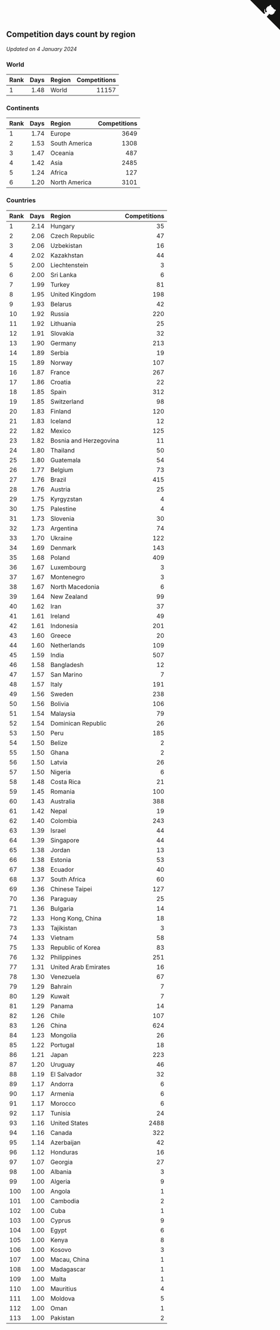 ## Competition days count by region

*Updated on  4 January 2024*


### World

| Rank | Days | Region | Competitions |
| :--- | ---: | :--- | ---: |
| 1 | 1.48 | World | 11157 |

### Continents

| Rank | Days | Region | Competitions |
| :--- | ---: | :--- | ---: |
| 1 | 1.74 | Europe | 3649 |
| 2 | 1.53 | South America | 1308 |
| 3 | 1.47 | Oceania | 487 |
| 4 | 1.42 | Asia | 2485 |
| 5 | 1.24 | Africa | 127 |
| 6 | 1.20 | North America | 3101 |

### Countries

| Rank | Days | Region | Competitions |
| :--- | ---: | :--- | ---: |
| 1 | 2.14 | Hungary | 35 |
| 2 | 2.06 | Czech Republic | 47 |
| 3 | 2.06 | Uzbekistan | 16 |
| 4 | 2.02 | Kazakhstan | 44 |
| 5 | 2.00 | Liechtenstein | 3 |
| 6 | 2.00 | Sri Lanka | 6 |
| 7 | 1.99 | Turkey | 81 |
| 8 | 1.95 | United Kingdom | 198 |
| 9 | 1.93 | Belarus | 42 |
| 10 | 1.92 | Russia | 220 |
| 11 | 1.92 | Lithuania | 25 |
| 12 | 1.91 | Slovakia | 32 |
| 13 | 1.90 | Germany | 213 |
| 14 | 1.89 | Serbia | 19 |
| 15 | 1.89 | Norway | 107 |
| 16 | 1.87 | France | 267 |
| 17 | 1.86 | Croatia | 22 |
| 18 | 1.85 | Spain | 312 |
| 19 | 1.85 | Switzerland | 98 |
| 20 | 1.83 | Finland | 120 |
| 21 | 1.83 | Iceland | 12 |
| 22 | 1.82 | Mexico | 125 |
| 23 | 1.82 | Bosnia and Herzegovina | 11 |
| 24 | 1.80 | Thailand | 50 |
| 25 | 1.80 | Guatemala | 54 |
| 26 | 1.77 | Belgium | 73 |
| 27 | 1.76 | Brazil | 415 |
| 28 | 1.76 | Austria | 25 |
| 29 | 1.75 | Kyrgyzstan | 4 |
| 30 | 1.75 | Palestine | 4 |
| 31 | 1.73 | Slovenia | 30 |
| 32 | 1.73 | Argentina | 74 |
| 33 | 1.70 | Ukraine | 122 |
| 34 | 1.69 | Denmark | 143 |
| 35 | 1.68 | Poland | 409 |
| 36 | 1.67 | Luxembourg | 3 |
| 37 | 1.67 | Montenegro | 3 |
| 38 | 1.67 | North Macedonia | 6 |
| 39 | 1.64 | New Zealand | 99 |
| 40 | 1.62 | Iran | 37 |
| 41 | 1.61 | Ireland | 49 |
| 42 | 1.61 | Indonesia | 201 |
| 43 | 1.60 | Greece | 20 |
| 44 | 1.60 | Netherlands | 109 |
| 45 | 1.59 | India | 507 |
| 46 | 1.58 | Bangladesh | 12 |
| 47 | 1.57 | San Marino | 7 |
| 48 | 1.57 | Italy | 191 |
| 49 | 1.56 | Sweden | 238 |
| 50 | 1.56 | Bolivia | 106 |
| 51 | 1.54 | Malaysia | 79 |
| 52 | 1.54 | Dominican Republic | 26 |
| 53 | 1.50 | Peru | 185 |
| 54 | 1.50 | Belize | 2 |
| 55 | 1.50 | Ghana | 2 |
| 56 | 1.50 | Latvia | 26 |
| 57 | 1.50 | Nigeria | 6 |
| 58 | 1.48 | Costa Rica | 21 |
| 59 | 1.45 | Romania | 100 |
| 60 | 1.43 | Australia | 388 |
| 61 | 1.42 | Nepal | 19 |
| 62 | 1.40 | Colombia | 243 |
| 63 | 1.39 | Israel | 44 |
| 64 | 1.39 | Singapore | 44 |
| 65 | 1.38 | Jordan | 13 |
| 66 | 1.38 | Estonia | 53 |
| 67 | 1.38 | Ecuador | 40 |
| 68 | 1.37 | South Africa | 60 |
| 69 | 1.36 | Chinese Taipei | 127 |
| 70 | 1.36 | Paraguay | 25 |
| 71 | 1.36 | Bulgaria | 14 |
| 72 | 1.33 | Hong Kong, China | 18 |
| 73 | 1.33 | Tajikistan | 3 |
| 74 | 1.33 | Vietnam | 58 |
| 75 | 1.33 | Republic of Korea | 83 |
| 76 | 1.32 | Philippines | 251 |
| 77 | 1.31 | United Arab Emirates | 16 |
| 78 | 1.30 | Venezuela | 67 |
| 79 | 1.29 | Bahrain | 7 |
| 80 | 1.29 | Kuwait | 7 |
| 81 | 1.29 | Panama | 14 |
| 82 | 1.26 | Chile | 107 |
| 83 | 1.26 | China | 624 |
| 84 | 1.23 | Mongolia | 26 |
| 85 | 1.22 | Portugal | 18 |
| 86 | 1.21 | Japan | 223 |
| 87 | 1.20 | Uruguay | 46 |
| 88 | 1.19 | El Salvador | 32 |
| 89 | 1.17 | Andorra | 6 |
| 90 | 1.17 | Armenia | 6 |
| 91 | 1.17 | Morocco | 6 |
| 92 | 1.17 | Tunisia | 24 |
| 93 | 1.16 | United States | 2488 |
| 94 | 1.16 | Canada | 322 |
| 95 | 1.14 | Azerbaijan | 42 |
| 96 | 1.12 | Honduras | 16 |
| 97 | 1.07 | Georgia | 27 |
| 98 | 1.00 | Albania | 3 |
| 99 | 1.00 | Algeria | 9 |
| 100 | 1.00 | Angola | 1 |
| 101 | 1.00 | Cambodia | 2 |
| 102 | 1.00 | Cuba | 1 |
| 103 | 1.00 | Cyprus | 9 |
| 104 | 1.00 | Egypt | 6 |
| 105 | 1.00 | Kenya | 8 |
| 106 | 1.00 | Kosovo | 3 |
| 107 | 1.00 | Macau, China | 1 |
| 108 | 1.00 | Madagascar | 1 |
| 109 | 1.00 | Malta | 1 |
| 110 | 1.00 | Mauritius | 4 |
| 111 | 1.00 | Moldova | 5 |
| 112 | 1.00 | Oman | 1 |
| 113 | 1.00 | Pakistan | 2 |


<a href="https://github.com/JustinTimeCuber/wca_statistics" class="github-corner" aria-label="View source on Github"><svg width="80" height="80" viewBox="0 0 250 250" style="fill:#151513; color:#fff; position: absolute; top: 0; border: 0; right: 0;" aria-hidden="true"><path d="M0,0 L115,115 L130,115 L142,142 L250,250 L250,0 Z"></path><path d="M128.3,109.0 C113.8,99.7 119.0,89.6 119.0,89.6 C122.0,82.7 120.5,78.6 120.5,78.6 C119.2,72.0 123.4,76.3 123.4,76.3 C127.3,80.9 125.5,87.3 125.5,87.3 C122.9,97.6 130.6,101.9 134.4,103.2" fill="currentColor" style="transform-origin: 130px 106px;" class="octo-arm"></path><path d="M115.0,115.0 C114.9,115.1 118.7,116.5 119.8,115.4 L133.7,101.6 C136.9,99.2 139.9,98.4 142.2,98.6 C133.8,88.0 127.5,74.4 143.8,58.0 C148.5,53.4 154.0,51.2 159.7,51.0 C160.3,49.4 163.2,43.6 171.4,40.1 C171.4,40.1 176.1,42.5 178.8,56.2 C183.1,58.6 187.2,61.8 190.9,65.4 C194.5,69.0 197.7,73.2 200.1,77.6 C213.8,80.2 216.3,84.9 216.3,84.9 C212.7,93.1 206.9,96.0 205.4,96.6 C205.1,102.4 203.0,107.8 198.3,112.5 C181.9,128.9 168.3,122.5 157.7,114.1 C157.9,116.9 156.7,120.9 152.7,124.9 L141.0,136.5 C139.8,137.7 141.6,141.9 141.8,141.8 Z" fill="currentColor" class="octo-body"></path></svg></a><style>.github-corner:hover .octo-arm{animation:octocat-wave 560ms ease-in-out}@keyframes octocat-wave{0%,100%{transform:rotate(0)}20%,60%{transform:rotate(-25deg)}40%,80%{transform:rotate(10deg)}}@media (max-width:500px){.github-corner:hover .octo-arm{animation:none}.github-corner .octo-arm{animation:octocat-wave 560ms ease-in-out}}</style>
